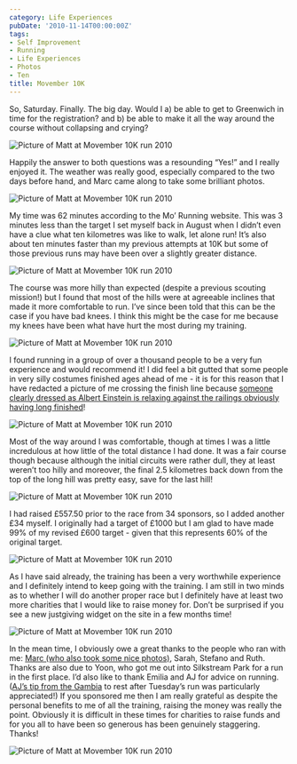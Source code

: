 ```yaml
---
category: Life Experiences
pubDate: '2010-11-14T00:00:00Z'
tags:
- Self Improvement
- Running
- Life Experiences
- Photos
- Ten
title: Movember 10K
---
```

So, Saturday. Finally. The big day. Would I a) be able to get to Greenwich in time for the registration? and b) be able to make it all the way around the course without collapsing and crying?

![Picture of Matt at Movember 10K run 2010](../../assets/images/other/movember01.jpg)

Happily the answer to both questions was a resounding “Yes!” and I really enjoyed it. The weather was really good, especially compared to the two days before hand, and Marc came along to take some brilliant photos.

![Picture of Matt at Movember 10K run 2010](../../assets/images/other/movember02.jpg)

My time was 62 minutes according to the Mo’ Running website. This was 3 minutes less than the target I set myself back in August when I didn’t even have a clue what ten kilometres was like to walk, let alone run! It’s also about ten minutes faster than my previous attempts at 10K but some of those previous runs may have been over a slightly greater distance.

![Picture of Matt at Movember 10K run 2010](../../assets/images/other/movember03.jpg)

The course was more hilly than expected (despite a previous scouting mission!) but I found that most of the hills were at agreeable inclines that made it more comfortable to run. I’ve since been told that this can be the case if you have bad knees. I think this might be the case for me because my knees have been what have hurt the most during my training.

![Picture of Matt at Movember 10K run 2010](../../assets/images/other/movember04.jpg)

I found running in a group of over a thousand people to be a very fun experience and would recommend it! I did feel a bit gutted that some people in very silly costumes finished ages ahead of me - it is for this reason that I have redacted a picture of me crossing the finish line because [someone clearly dressed as Albert Einstein is relaxing against the railings obviously having long finished](http://www.facebook.com/photo.php?pid=15657264&l=d25a8ce551&id=666555246)!

![Picture of Matt at Movember 10K run 2010](../../assets/images/other/movember05.jpg)

Most of the way around I was comfortable, though at times I was a little incredulous at how little of the total distance I had done. It was  a fair course though because although the initial circuits were rather dull, they at least weren’t too hilly and moreover, the final 2.5 kilometres back down from the top of the long hill was pretty easy, save for the last hill!

![Picture of Matt at Movember 10K run 2010](../../assets/images/other/movember06.jpg)

I had raised £557.50 prior to the race from 34 sponsors, so I added another £34 myself. I originally had a target of £1000 but I am glad to have made 99% of my revised £600 target - given that this represents 60% of the original target.

![Picture of Matt at Movember 10K run 2010](../../assets/images/other/movember07.jpg)

As I have said already, the training has been a very worthwhile experience and I definitely intend to keep going with the training. I am still in two minds as to whether I will do another proper race but I definitely have at least two more charities that I would like to raise money for. Don’t be surprised if you see a new justgiving widget on the site in a few months time!

![Picture of Matt at Movember 10K run 2010](../../assets/images/other/movember08.jpg)

In the mean time, I obviously owe a great thanks to the people who ran with me: [Marc (who also took some nice photos)](http://www.marcbaguelin.eu), Sarah, Stefano and Ruth. Thanks are also due to Yoon, who got me out into Silkstream Park for a run in the first place. I’d also like to thank Emilia and AJ for advice on running. ([AJ’s tip from the Gambia](http://ajinthegambia.blogspot.com/) to rest after Tuesday’s run was particularly appreciated!) If you sponsored me then I am really grateful as despite the personal benefits to me of all the training, raising the money was really the point. Obviously it is difficult in these times for charities to raise funds and for you all to have been so generous has been genuinely staggering. Thanks!

![Picture of Matt at Movember 10K run 2010](../../assets/images/other/movember09.jpg)